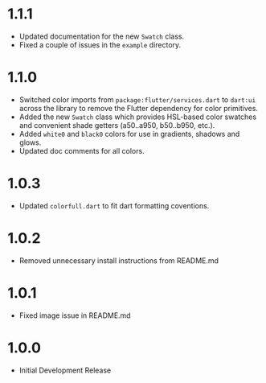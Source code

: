 # 1.1.1

- Updated documentation for the new `Swatch` class.
- Fixed a couple of issues in the `example` directory.

# 1.1.0

- Switched color imports from `package:flutter/services.dart` to `dart:ui` across the library to remove the Flutter dependency for color primitives.
- Added the new `Swatch` class which provides HSL-based color swatches and convenient shade getters (a50..a950, b50..b950, etc.).
- Added `white0` and `black0` colors for use in gradients, shadows and glows.
- Updated doc comments for all colors.

# 1.0.3

- Updated `colorfull.dart` to fit dart formatting coventions.

# 1.0.2

- Removed unnecessary install instructions from README.md

# 1.0.1

- Fixed image issue in README.md

# 1.0.0

- Initial Development Release
